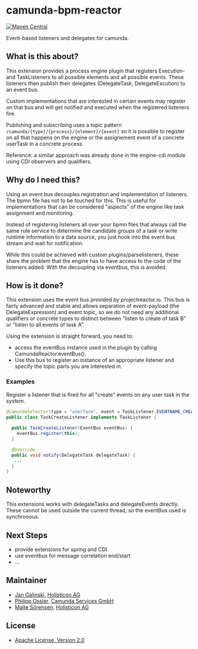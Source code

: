 # camunda-bpm-reactor


[![Maven Central](https://maven-badges.herokuapp.com/maven-central/org.camunda.bpm.extension/camunda-bpm-reactorbadge.svg)](https://maven-badges.herokuapp.com/maven-central/org.camunda.bpm.extension/camunda-bpm-reactor)

Event-based listeners and delegates for camunda.

## What is this about? 

This extension provides a process engine plugin that registers Execution- and TaskListeners to all possible elements and all possible events. These listeners then publish their delegates (DelegateTask, DelegateExcution) to an event bus.

Custom implementations that are interested in certain events may register on that bus and will get notified and executed when the registered listeners fire.

Publishing and subscribing uses a topic pattern `/camunda/{type}/{process}/{element}/{event}` so it is possible to register on all that happens on the engine or the assignement event of a concrete userTask in a concrete process.

Reference: a similar approach was already done in the engine-cdi module using CDI observers and qualifiers. 

## Why do I need this?

Using an event bus decouples registration and implementation of listeners. The bpmn file has not to be touched for this. This is useful for implementations that can be considered "aspects" of the engine like task assignment and monitoring.

Instead of registering listeners all over your bpmn files that always call the same rule service to determine the candidate groups of a task or write runtime information to a data source, you just hook into the event bus stream and wait for notification.

While this could be achieved with custom plugins/parselisteners, these share the problem that the engine has to have access to the code of the listeners added. With the decoupling via eventbus, this is avoided.

## How is it done?

This extension uses the event bus provided by projectreactor.io. This bus is fairly advanced and stable and allows separation of event-payload (the DelegateExpression) and event topic, so we do not need any additional qualifiers or concrete types to distinct between "listen to create of task B" or "listen to all events of task A".

Using the extension is straight forward, you need to:

* access the eventBus instance used in the plugin by calling CamundaReactor.eventBus().
* Use this bus to register an instance of an appropriate listener and specify the topic parts you are interested in.

### Examples

Register a listener that is fired for all "create" events on any user task in the system. 

```java
@CamundaSelector(type = "userTask", event = TaskListener.EVENTNAME_CREATE)
public class TaskCreateListener implements TaskListener {
  
  public TaskCreateListener(EventBus eventBus) {
    eventBus.register(this);
  }

  @Override
  public void notify(DelegateTask delegateTask) {
   ...
  }
}
```

## Noteworthy

This extensions works with delegateTasks and delegateEvents directly. These cannot be used outside the current thread, so the eventBus used is synchronous. 

## Next Steps

* provide extensions for spring and CDI
* use eventbus for message correlation end/start
* ...

## Maintainer

* [Jan Galinski](https://github.com/jangalinski), [Holisticon AG](http://www.holisticon.de/)
* [Philipp Ossler](https://github.com/saig0), [Camunda Services GmbH](http://www.camunda.org/)
* [Malte Sörensen](https://github.com/malteser), [Holisticon AG](http://www.holisticon.de/)

## License

* [Apache License, Version 2.0](./LICENSE)
